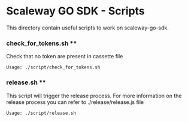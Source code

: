 # Scaleway GO SDK - Scripts

This directory contain useful scripts to work on scaleway-go-sdk.

### check_for_tokens.sh **

Check that no token are present in cassette file

```
Usage: ./script/check_for_tokens.sh
```

### release.sh **

This script will trigger the release process.
For more information on the release process you can refer to ./release/release.js file
```
Usage: ./script/release.sh
```